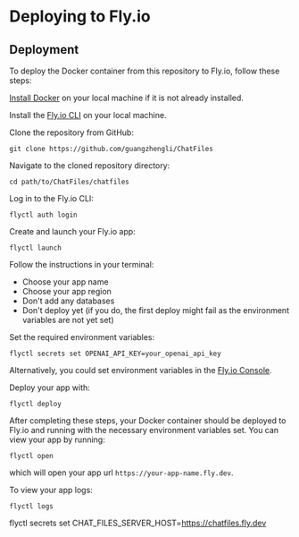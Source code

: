 # Deploying to Fly.io

## Deployment

To deploy the Docker container from this repository to Fly.io, follow
these steps:

[Install Docker](https://docs.docker.com/engine/install/) on your local machine if it is not already installed.

Install the [Fly.io CLI](https://fly.io/docs/getting-started/installing-flyctl/) on your local machine.

Clone the repository from GitHub:

```
git clone https://github.com/guangzhengli/ChatFiles
```

Navigate to the cloned repository directory:

```
cd path/to/ChatFiles/chatfiles
```

Log in to the Fly.io CLI:

```
flyctl auth login
```

Create and launch your Fly.io app:

```
flyctl launch
```

Follow the instructions in your terminal:

- Choose your app name
- Choose your app region
- Don't add any databases
- Don't deploy yet (if you do, the first deploy might fail as the environment variables are not yet set)

Set the required environment variables:

```
flyctl secrets set OPENAI_API_KEY=your_openai_api_key 
```

Alternatively, you could set environment variables in the [Fly.io Console](https://fly.io/dashboard).

Deploy your app with:

```
flyctl deploy
```

After completing these steps, your Docker container should be deployed to Fly.io and running with the necessary environment variables set. You can view your app by running:

```
flyctl open
```

which will open your app url `https://your-app-name.fly.dev`.

To view your app logs:

```
flyctl logs
```



flyctl secrets set CHAT_FILES_SERVER_HOST=https://chatfiles.fly.dev


